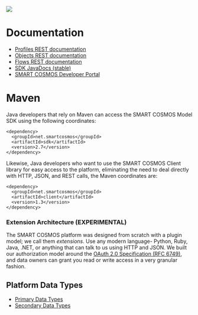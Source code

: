 <img src="http://smartractechnology.github.io/smartcosmos-sdk-java/images/smart-cosmos-250px-wide.png"/>

# Documentation
  * [Profiles REST documentation](http://docs.smartcosmosprofiles.apiary.io "Profiles at apiary")
  * [Objects REST documentation](http://docs.smartcosmosobjects.apiary.io "Objects at apiary")
  * [Flows REST documentation](http://docs.smartcosmosflows.apiary.io "Flows at apiary")
  * [SDK JavaDocs (stable)](http://SMARTRACTECHNOLOGY.github.io/smartcosmos-sdk-java/stable/index.html "Stable JavaDoc URL")
  * [SMART COSMOS Developer Portal](https://smartractechnology.atlassian.net/wiki/ "Developer Portal")

# Maven
Java developers that rely on Maven can access the SMART COSMOS Model SDK using the following coordinates:

    <dependency>
      <groupId>net.smartcosmos</groupId>
      <artifactId>sdk</artifactId>
      <version>2.7</version>
    </dependency>

Likewise, Java developers who want to use the SMART COSMOS Client library for easy access to the platform, eliminating
the need to deal directly with HTTP, JSON, and REST calls, the Maven coordinates are:

    <dependency>
      <groupId>net.smartcosmos</groupId>
      <artifactId>client</artifactId>
      <version>1.3</version>
    </dependency>

### Extension Architecture (EXPERIMENTAL)
The SMART COSMOS platform was designed from scratch with a plugin model; we call them *extensions*. Use any modern
language- Python, Ruby, Java, .NET, or anything that can talk to us using HTTP and JSON. We built our authorization
model around the [OAuth 2.0 Specification (RFC 6749)](http://tools.ietf.org/html/rfc6749 "OAuth 2.0 Specification"),
and data owners can grant you read or write access in a very granular fashion.

## Platform Data Types
  * [Primary Data Types](https://github.com/SMARTRACTECHNOLOGY/smartcosmos-objects-api/blob/master/DATA_TYPES.md#primary "Primary Data Type")
  * [Secondary Data Types](https://github.com/SMARTRACTECHNOLOGY/smartcosmos-objects-api/blob/master/DATA_TYPES.md#secondary "Secondary Data Type")

